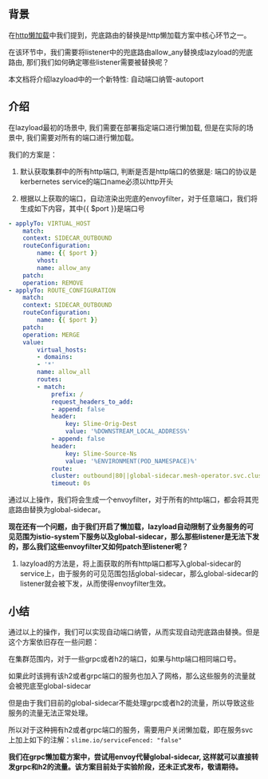 ## 背景

在[http懒加载](./http%E6%87%92%E5%8A%A0%E8%BD%BD.md)中我们提到，兜底路由的替换是http懒加载方案中核心环节之一。

在该环节中，我们需要将listener中的兜底路由allow_any替换成lazyload的兜底路由, 那们我们如何确定哪些listener需要被替换呢？

本文档将介绍lazyload中的一个新特性: 自动端口纳管-autoport

## 介绍

在lazyload最初的场景中, 我们需要在部署指定端口进行懒加载, 但是在实际的场景中, 我们需要对所有的端口进行懒加载。

我们的方案是：

1. 默认获取集群中的所有http端口, 判断是否是http端口的依据是: 端口的协议是kerbernetes service的端口name必须以http开头

2. 根据以上获取的端口，自动渲染出兜底的envoyfilter，对于任意端口，我们将生成如下内容，其中{{ $port }}是端口号

```yaml
- applyTo: VIRTUAL_HOST
    match:
    context: SIDECAR_OUTBOUND
    routeConfiguration:
        name: {{ $port }}
        vhost:
        name: allow_any
    patch:
    operation: REMOVE
- applyTo: ROUTE_CONFIGURATION
    match:
    context: SIDECAR_OUTBOUND
    routeConfiguration:
        name: {{ $port }}
    patch:
    operation: MERGE
    value:
        virtual_hosts:
        - domains:
        - '*'
        name: allow_all
        routes:
        - match:
            prefix: /
            request_headers_to_add:
            - append: false
            header:
                key: Slime-Orig-Dest
                value: '%DOWNSTREAM_LOCAL_ADDRESS%'
            - append: false
            header:
                key: Slime-Source-Ns
                value: '%ENVIRONMENT(POD_NAMESPACE)%'
            route:
            cluster: outbound|80||global-sidecar.mesh-operator.svc.cluster.local  ## global-sidecar
            timeout: 0s
```

通过以上操作，我们将会生成一个envoyfilter，对于所有的http端口，都会将其兜底路由替换为global-sidecar。

**现在还有一个问题，由于我们开启了懒加载，lazyload自动限制了业务服务的可见范围为istio-system下服务以及global-sidecar，那么那些listener是无法下发的，那么我们这些envoyfilter又如何patch至listener呢？**

   1. lazyload的方法是，将上面获取的所有http端口都写入global-sidecar的service上，由于服务的可见范围包括global-sidecar，那么global-sidecar的listener就会被下发，从而使得envoyfilter生效。


## 小结

通过以上的操作，我们可以实现自动端口纳管，从而实现自动兜底路由替换。但是这个方案依旧存在一些问题：

在集群范围内，对于一些grpc或者h2的端口，如果与http端口相同端口号。

如果此时该拥有该h2或者grpc端口的服务也加入了网格，那么这些服务的流量就会被兜底至global-sidecar

但是由于我们目前的global-sidecar不能处理grpc或者h2的流量，所以导致这些服务的流量无法正常处理。

所以对于这种拥有h2或者grpc端口的服务，需要用户关闭懒加载，即在服务svc上加上如下的注解：`slime.io/serviceFenced: "false"`

**我们在grpc懒加载方案中，尝试用envoy代替global-sidecar, 这样就可以直接转发grpc和h2的流量。该方案目前处于实验阶段，还未正式发布，敬请期待。**
